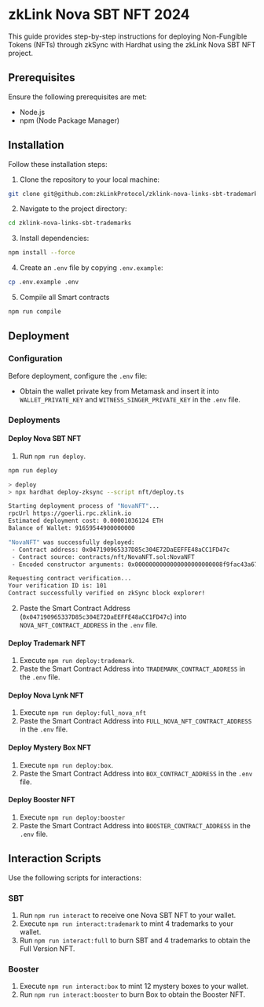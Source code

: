 # zkLink Nova SBT NFT 2024

This guide provides step-by-step instructions for deploying Non-Fungible Tokens (NFTs) through zkSync with Hardhat using the zkLink Nova SBT NFT project.

## Prerequisites

Ensure the following prerequisites are met:

- Node.js
- npm (Node Package Manager)

## Installation

Follow these installation steps:

1. Clone the repository to your local machine:

```bash
git clone git@github.com:zkLinkProtocol/zklink-nova-links-sbt-trademarks.git
```

2. Navigate to the project directory:

```bash
cd zklink-nova-links-sbt-trademarks
```

3. Install dependencies:

```bash
npm install --force
```

4. Create an `.env` file by copying `.env.example`:

```bash
cp .env.example .env
```

5. Compile all Smart contracts

```bash
npm run compile
```

## Deployment

### Configuration

Before deployment, configure the `.env` file:

- Obtain the wallet private key from Metamask and insert it into `WALLET_PRIVATE_KEY` and `WITNESS_SINGER_PRIVATE_KEY` in the `.env` file.

### Deployments

#### Deploy Nova SBT NFT

1. Run `npm run deploy`.

```bash
npm run deploy

> deploy
> npx hardhat deploy-zksync --script nft/deploy.ts

Starting deployment process of "NovaNFT"...
rpcUrl https://goerli.rpc.zklink.io
Estimated deployment cost: 0.00001036124 ETH
Balance of Wallet: 91659544900000000

"NovaNFT" was successfully deployed:
 - Contract address: 0x047190965337D85c304E72DaEEFFE48aCC1FD47c
 - Contract source: contracts/nft/NovaNFT.sol:NovaNFT
 - Encoded constructor arguments: 0x0000000000000000000000008f9fac43a6740eba56b89d146841c5ed2d3665dd

Requesting contract verification...
Your verification ID is: 101
Contract successfully verified on zkSync block explorer!
```

2. Paste the Smart Contract Address (`0x047190965337D85c304E72DaEEFFE48aCC1FD47c`) into `NOVA_NFT_CONTRACT_ADDRESS` in the `.env` file.

#### Deploy Trademark NFT

1. Execute `npm run deploy:trademark`.
2. Paste the Smart Contract Address into `TRADEMARK_CONTRACT_ADDRESS` in the `.env` file.

#### Deploy Nova Lynk NFT

1. Execute `npm run deploy:full_nova_nft`
2. Paste the Smart Contract Address into `FULL_NOVA_NFT_CONTRACT_ADDRESS` in the `.env` file.

#### Deploy Mystery Box NFT

1. Execute `npm run deploy:box`.
2. Paste the Smart Contract Address into `BOX_CONTRACT_ADDRESS` in the `.env` file.

#### Deploy Booster NFT

1. Execute `npm run deploy:booster`
2. Paste the Smart Contract Address into `BOOSTER_CONTRACT_ADDRESS` in the `.env` file.

## Interaction Scripts

Use the following scripts for interactions:

### SBT

1. Run `npm run interact` to receive one Nova SBT NFT to your wallet.
2. Execute `npm run interact:trademark` to mint 4 trademarks to your wallet.
3. Run `npm run interact:full` to burn SBT and 4 trademarks to obtain the Full Version NFT.

### Booster

1. Execute `npm run interact:box` to mint 12 mystery boxes to your wallet.
2. Run `npm run interact:booster` to burn Box to obtain the Booster NFT.
